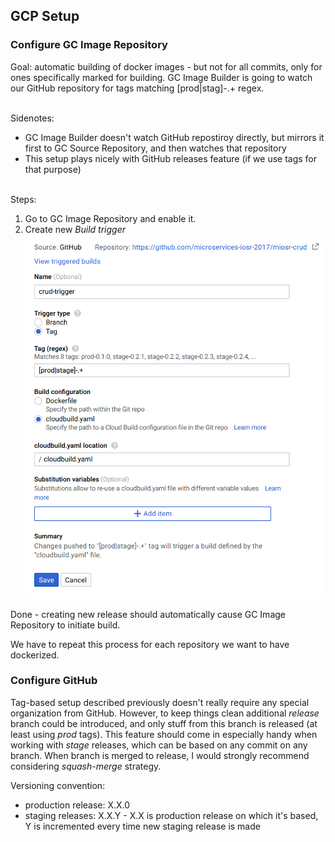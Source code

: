 
## GCP Setup

### Configure GC Image Repository
Goal: automatic building of docker images - but not for all commits, only for
ones specifically marked for building. GC Image Builder is going to watch our
GitHub repository for tags matching \[prod|stag\]-.+ regex.

\
Sidenotes:
* GC Image Builder doesn't watch GitHub repostiroy directly, but mirrors it first to
GC Source Repository, and then watches that repository
* This setup plays nicely with GitHub releases feature (if we use tags for that
purpose)

\
Steps:
1. Go to GC Image Repository and enable it.
1. Create new _Build trigger_
![Build trigger configuration](md_images/build-trigger-setup.png)

Done - creating new release should automatically cause GC Image Repository to initiate
build.

We have to repeat this process for each repository we want to have dockerized.

### Configure GitHub
Tag-based setup described previously doesn't really require any special organization
from GitHub. However, to keep things clean additional _release_ branch could be
introduced, and only stuff from this branch is released (at least using _prod_ tags).
This feature should come in especially handy when working with _stage_ releases,
which can be based on any commit on any branch.
When branch is merged to release, I would strongly recommend considering _squash-merge_
strategy.

Versioning convention:
* production release: X.X.0
* staging releases: X.X.Y - X.X is production release on which it's based, Y is
incremented every time new staging release is made